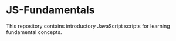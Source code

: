 # JS-Fundamentals

This repository contains introductory JavaScript scripts for learning fundamental concepts.
